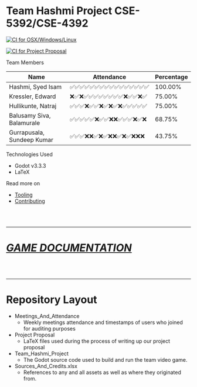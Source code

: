 # Team Hashmi Project CSE-5392/CSE-4392

[![CI for OSX/Windows/Linux ](https://github.com/syedisamhashmi/CSE-4392-CSE-5392-Game-Project/actions/workflows/build-godot-pipeline.yml/badge.svg)](https://github.com/syedisamhashmi/CSE-4392-CSE-5392-Game-Project/actions/workflows/build-godot-pipeline.yml)

[![CI for Project Proposal](https://github.com/syedisamhashmi/CSE-4392-CSE-5392-Game-Project/actions/workflows/build-project-proposal.yml/badge.svg)](https://github.com/syedisamhashmi/CSE-4392-CSE-5392-Game-Project/actions/workflows/build-project-proposal.yml)

Team Members

<div>

| Name                         | Attendance                       | Percentage|
|------------------------------|------------------|-----------|
|Hashmi, Syed Isam             | ✅✅✅✅✅✅✅✅✅✅✅✅✅✅✅✅ |  100.00%  |
|Kressler, Edward              | ❌✅❌✅✅✅✅✅✅✅✅❌✅✅❌✅ |   75.00%  |
|Hullikunte, Natraj            | ✅✅✅❌✅✅❌✅❌✅❌✅✅✅✅✅ |   75.00%  |
|Balusamy Siva, Balamurale     | ✅✅✅✅✅❌✅✅❌❌✅✅✅❌✅❌ |   68.75%  |
|Gurrapusala, Sundeep Kumar    | ✅✅✅❌❌✅❌✅❌❌✅❌✅❌❌❌ |   43.75%  |

</div>

Technologies Used

- Godot v3.3.3
- LaTeX

Read more on

- [Tooling](docs/tooling.md)
- [Contributing](docs/contributing.md)

<br/>
<br/>

---

# [**_GAME DOCUMENTATION_**](docs/game.md)

<br/>
<br/>

---

# Repository Layout

- Meetings_And_Attendance
  - Weekly meetings attendance and timestamps of users who joined for auditing purposes
- Project Proposal
  - LaTeX files used during the process of
    writing up our project proposal
- Team_Hashmi_Project
  - The Godot source code used to build and run the team video game.
- Sources_And_Credits.xlsx
  - References to any and all assets as well as where they originated from.
